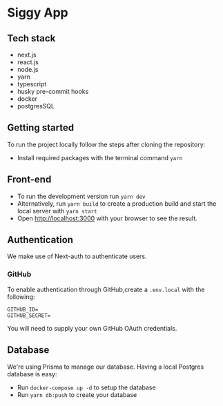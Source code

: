 # Siggy App

## Tech stack

- next.js
- react.js
- node.js
- yarn
- typescript
- husky pre-commit hooks
- docker
- postgresSQL

## Getting started

To run the project locally follow the steps after cloning the repository:

- Install required packages with the terminal command `yarn`

## Front-end

- To run the development version run `yarn dev`
- Alternatively, run `yarn build` to create a production build and start the local server with `yarn start`
- Open [http://localhost:3000](http://localhost:3000) with your browser to see the result.

## Authentication

We make use of Next-auth to authenticate users.

### GitHub

To enable authentication through GitHub,create a `.env.local` with the following:

```
GITHUB_ID=
GITHUB_SECRET=
```

You will need to supply your own GitHub OAuth credentials.

## Database

We're using Prisma to manage our database. Having a local Postgres database is easy:

- Run `docker-compose up -d` to setup the database
- Run `yarn db:push` to create your database
